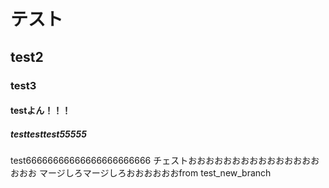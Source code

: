 # テスト
## test2
### test3
#### testよん！！！
##### testtesttest55555
test66666666666666666666666
チェストおおおおおおおおおおおおおおおおおお
マージしろマージしろおおおおおおfrom test_new_branch